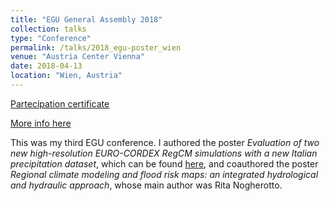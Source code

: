 ```yaml
---
title: "EGU General Assembly 2018"
collection: talks
type: "Conference"
permalink: /talks/2018_egu-poster_wien
venue: "Austria Center Vienna"
date: 2018-04-13
location: "Wien, Austria"
---
```


[Partecipation certificate](https://adrfantini.github.io/files/part_cert/2018_egu-poster_wien.pdf)

[More info here](https://www.egu2018.eu/)

This was my third EGU conference. I authored the poster _Evaluation of two new high-resolution EURO-CORDEX RegCM simulations with a new Italian precipitation dataset_, which can be found [here](https://docs.google.com/presentation/d/1wPJZMwanpI1yyH2eHXYcjemNWEEvlI1fJPy-9ZvmW18/edit?usp=sharing), and coauthored the poster _Regional climate modeling and flood risk maps: an integrated hydrological and hydraulic approach_, whose main author was Rita Nogherotto.
